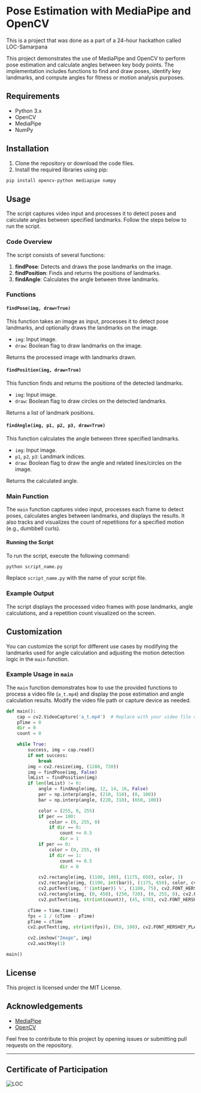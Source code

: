 # Pose Estimation with MediaPipe and OpenCV

This is a project that was done as a part of a 24-hour hackathon called LOC-Samarpana

This project demonstrates the use of MediaPipe and OpenCV to perform pose estimation and calculate angles between key body points. The implementation includes functions to find and draw poses, identify key landmarks, and compute angles for fitness or motion analysis purposes.

## Requirements

- Python 3.x
- OpenCV
- MediaPipe
- NumPy

## Installation

1. Clone the repository or download the code files.
2. Install the required libraries using pip:

```bash
pip install opencv-python mediapipe numpy
```

## Usage

The script captures video input and processes it to detect poses and calculate angles between specified landmarks. Follow the steps below to run the script.

### Code Overview

The script consists of several functions:

1. **findPose**: Detects and draws the pose landmarks on the image.
2. **findPosition**: Finds and returns the positions of landmarks.
3. **findAngle**: Calculates the angle between three landmarks.

### Functions

#### `findPose(img, draw=True)`

This function takes an image as input, processes it to detect pose landmarks, and optionally draws the landmarks on the image.

- `img`: Input image.
- `draw`: Boolean flag to draw landmarks on the image.

Returns the processed image with landmarks drawn.

#### `findPosition(img, draw=True)`

This function finds and returns the positions of the detected landmarks.

- `img`: Input image.
- `draw`: Boolean flag to draw circles on the detected landmarks.

Returns a list of landmark positions.

#### `findAngle(img, p1, p2, p3, draw=True)`

This function calculates the angle between three specified landmarks.

- `img`: Input image.
- `p1`, `p2`, `p3`: Landmark indices.
- `draw`: Boolean flag to draw the angle and related lines/circles on the image.

Returns the calculated angle.

### Main Function

The `main` function captures video input, processes each frame to detect poses, calculates angles between landmarks, and displays the results. It also tracks and visualizes the count of repetitions for a specified motion (e.g., dumbbell curls).

#### Running the Script

To run the script, execute the following command:

```bash
python script_name.py
```

Replace `script_name.py` with the name of your script file.

### Example Output

The script displays the processed video frames with pose landmarks, angle calculations, and a repetition count visualized on the screen.

## Customization

You can customize the script for different use cases by modifying the landmarks used for angle calculation and adjusting the motion detection logic in the `main` function.

### Example Usage in `main`

The `main` function demonstrates how to use the provided functions to process a video file (`a_t.mp4`) and display the pose estimation and angle calculation results. Modify the video file path or capture device as needed.

```python
def main():
    cap = cv2.VideoCapture('a_t.mp4')  # Replace with your video file or capture device
    pTime = 0
    dir = 0
    count = 0

    while True:
        success, img = cap.read()
        if not success:
            break
        img = cv2.resize(img, (1280, 720))
        img = findPose(img, False)
        lmList = findPosition(img)
        if len(lmList) != 0:
            angle = findAngle(img, 12, 14, 16, False)
            per = np.interp(angle, (210, 310), (0, 100))
            bar = np.interp(angle, (220, 310), (650, 100))

            color = (255, 0, 255)
            if per == 100:
                color = (0, 255, 0)
                if dir == 0:
                    count += 0.5
                    dir = 1
            if per == 0:
                color = (0, 255, 0)
                if dir == 1:
                    count += 0.5
                    dir = 0

            cv2.rectangle(img, (1100, 100), (1175, 650), color, 3)
            cv2.rectangle(img, (1100, int(bar)), (1175, 650), color, cv2.FILLED)
            cv2.putText(img, f'{int(per)} %', (1100, 75), cv2.FONT_HERSHEY_PLAIN, 4, color, 4)
            cv2.rectangle(img, (0, 450), (250, 720), (0, 255, 0), cv2.FILLED)
            cv2.putText(img, str(int(count)), (45, 670), cv2.FONT_HERSHEY_PLAIN, 15, (255, 0, 0), 25)

        cTime = time.time()
        fps = 1 / (cTime - pTime)
        pTime = cTime
        cv2.putText(img, str(int(fps)), (50, 100), cv2.FONT_HERSHEY_PLAIN, 5, (255, 0, 0), 5)

        cv2.imshow("Image", img)
        cv2.waitKey(1)

main()
```

## License

This project is licensed under the MIT License.

## Acknowledgements

- [MediaPipe](https://mediapipe.dev)
- [OpenCV](https://opencv.org)

Feel free to contribute to this project by opening issues or submitting pull requests on the repository.

---

## Certificate of Participation
![LOC](https://github.com/Akshathamk-123/AI-Trainer-OpenCV/assets/92522733/becf9341-72e2-4fb2-b659-f9d3a3a94078)

